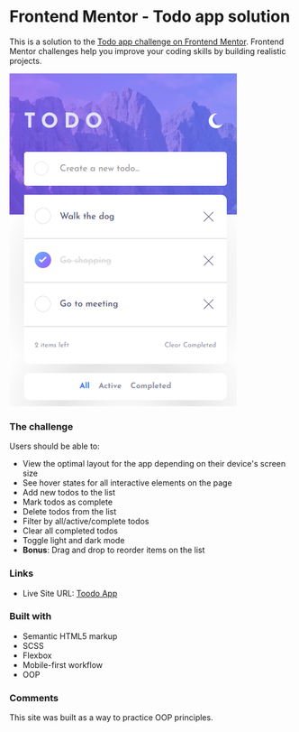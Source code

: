# Frontend Mentor - Todo app solution

This is a solution to the [Todo app challenge on Frontend Mentor](https://www.frontendmentor.io/challenges/todo-app-Su1_KokOW). Frontend Mentor challenges help you improve your coding skills by building realistic projects. 

![](https://github.com/bengera/todo-app/blob/main/screenshot.PNG?raw=true)

### The challenge

Users should be able to:

- View the optimal layout for the app depending on their device's screen size
- See hover states for all interactive elements on the page
- Add new todos to the list
- Mark todos as complete
- Delete todos from the list
- Filter by all/active/complete todos
- Clear all completed todos
- Toggle light and dark mode
- **Bonus**: Drag and drop to reorder items on the list


### Links

- Live Site URL: [Toodo App](https://todo-app-89.netlify.app/)

### Built with

- Semantic HTML5 markup
- SCSS
- Flexbox
- Mobile-first workflow
- OOP


### Comments
This site was built as a way to practice OOP principles. 

